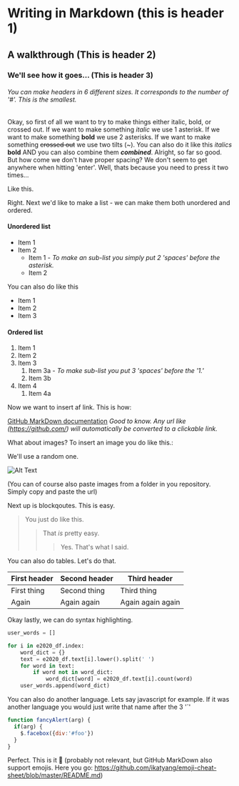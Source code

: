 # Writing in Markdown (this is header 1)
## A walkthrough (This is header 2)
### We'll see how it goes... (This is header 3)
###### You can make headers in 6 different sizes. It corresponds to the number of '#'. This is the smallest. 

Okay, so first of all we want to try to make things either italic, bold, or crossed out. 
If we want to make something *italic* we use 1 asterisk. If we want to make something **bold** we use 2 asterisks. If we want to make something ~~crossed out~~
we use two tilts (~). You can also do it like this _italics_ __bold__ AND you can also combine them __*combined*__.
Alright, so far so good. But how come we don't have proper spacing? We don't seem to get anywhere when hitting 'enter'. Well, thats because you need to press it
two times...

Like this. 

Right. Next we'd like to make a list - we can make them both unordered and ordered.

#### Unordered list 
* Item 1 
* Item 2 
  * Item 1 - *To make an sub-list you simply put 2 'spaces' before the asterisk.*
  * Item 2

You can also do like this 
- Item 1
- Item 2
- Item 3

#### Ordered list
1. Item 1
1. Item 2
1. Item 3
   1. Item 3a - *To make sub-list you put 3 'spaces' before the '1.'*
   1. Item 3b
1. Item 4
   1. Item 4a

Now we want to insert af link. This is how:

[GitHub MarkDown documentation](https://docs.github.com/en/github/writing-on-github/basic-writing-and-formatting-syntax)
*Good to know. Any url like (https://github.com/) will automatically be converted to a clickable link.*

What about images? To insert an image you do like this.:

We'll use a random one.

![Alt Text](https://picsum.photos/200/200) 

(You can of course also paste images from a folder in you repository. Simply copy and
paste the url)

Next up is blockqoutes. This is easy.

> You just do like this.
>> That *is* pretty easy. 
>>> Yes. That's what I said.

You can also do tables. Let's do that. 

First header | Second header | Third header
------ | ------ | ------ |
First thing | Second thing | Third thing
Again | Again again | Again again again

Okay lastly, we can do syntax highlighting.

```Python
user_words = []

for i in e2020_df.index:
    word_dict = {}
    text = e2020_df.text[i].lower().split(' ')
    for word in text:
        if word not in word_dict:
            word_dict[word] = e2020_df.text[i].count(word)
    user_words.append(word_dict)
```

You can also do another language. Lets say javascript for example. If it was another language you would just write that name after the 3 '`'
```javascript
function fancyAlert(arg) {
  if(arg) {
    $.facebox({div:'#foo'})
  }
}
```

Perfect. This is it 🥳 (probably not relevant, but GitHub MarkDown also support emojis. Here you go: https://github.com/ikatyang/emoji-cheat-sheet/blob/master/README.md)

